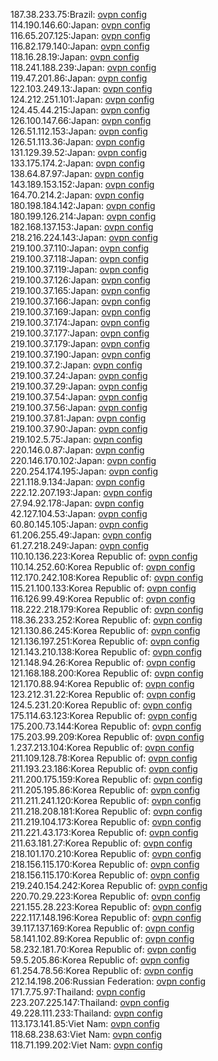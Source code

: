 187.38.233.75:Brazil: [ovpn config](vpn/187_38_233_75.ovpn)  
114.190.146.60:Japan: [ovpn config](vpn/114_190_146_60.ovpn)  
116.65.207.125:Japan: [ovpn config](vpn/116_65_207_125.ovpn)  
116.82.179.140:Japan: [ovpn config](vpn/116_82_179_140.ovpn)  
118.16.28.19:Japan: [ovpn config](vpn/118_16_28_19.ovpn)  
118.241.188.239:Japan: [ovpn config](vpn/118_241_188_239.ovpn)  
119.47.201.86:Japan: [ovpn config](vpn/119_47_201_86.ovpn)  
122.103.249.13:Japan: [ovpn config](vpn/122_103_249_13.ovpn)  
124.212.251.101:Japan: [ovpn config](vpn/124_212_251_101.ovpn)  
124.45.44.215:Japan: [ovpn config](vpn/124_45_44_215.ovpn)  
126.100.147.66:Japan: [ovpn config](vpn/126_100_147_66.ovpn)  
126.51.112.153:Japan: [ovpn config](vpn/126_51_112_153.ovpn)  
126.51.113.36:Japan: [ovpn config](vpn/126_51_113_36.ovpn)  
131.129.39.52:Japan: [ovpn config](vpn/131_129_39_52.ovpn)  
133.175.174.2:Japan: [ovpn config](vpn/133_175_174_2.ovpn)  
138.64.87.97:Japan: [ovpn config](vpn/138_64_87_97.ovpn)  
143.189.153.152:Japan: [ovpn config](vpn/143_189_153_152.ovpn)  
164.70.214.2:Japan: [ovpn config](vpn/164_70_214_2.ovpn)  
180.198.184.142:Japan: [ovpn config](vpn/180_198_184_142.ovpn)  
180.199.126.214:Japan: [ovpn config](vpn/180_199_126_214.ovpn)  
182.168.137.153:Japan: [ovpn config](vpn/182_168_137_153.ovpn)  
218.216.224.143:Japan: [ovpn config](vpn/218_216_224_143.ovpn)  
219.100.37.110:Japan: [ovpn config](vpn/219_100_37_110.ovpn)  
219.100.37.118:Japan: [ovpn config](vpn/219_100_37_118.ovpn)  
219.100.37.119:Japan: [ovpn config](vpn/219_100_37_119.ovpn)  
219.100.37.126:Japan: [ovpn config](vpn/219_100_37_126.ovpn)  
219.100.37.165:Japan: [ovpn config](vpn/219_100_37_165.ovpn)  
219.100.37.166:Japan: [ovpn config](vpn/219_100_37_166.ovpn)  
219.100.37.169:Japan: [ovpn config](vpn/219_100_37_169.ovpn)  
219.100.37.174:Japan: [ovpn config](vpn/219_100_37_174.ovpn)  
219.100.37.177:Japan: [ovpn config](vpn/219_100_37_177.ovpn)  
219.100.37.179:Japan: [ovpn config](vpn/219_100_37_179.ovpn)  
219.100.37.190:Japan: [ovpn config](vpn/219_100_37_190.ovpn)  
219.100.37.2:Japan: [ovpn config](vpn/219_100_37_2.ovpn)  
219.100.37.24:Japan: [ovpn config](vpn/219_100_37_24.ovpn)  
219.100.37.29:Japan: [ovpn config](vpn/219_100_37_29.ovpn)  
219.100.37.54:Japan: [ovpn config](vpn/219_100_37_54.ovpn)  
219.100.37.56:Japan: [ovpn config](vpn/219_100_37_56.ovpn)  
219.100.37.81:Japan: [ovpn config](vpn/219_100_37_81.ovpn)  
219.100.37.90:Japan: [ovpn config](vpn/219_100_37_90.ovpn)  
219.102.5.75:Japan: [ovpn config](vpn/219_102_5_75.ovpn)  
220.146.0.87:Japan: [ovpn config](vpn/220_146_0_87.ovpn)  
220.146.170.102:Japan: [ovpn config](vpn/220_146_170_102.ovpn)  
220.254.174.195:Japan: [ovpn config](vpn/220_254_174_195.ovpn)  
221.118.9.134:Japan: [ovpn config](vpn/221_118_9_134.ovpn)  
222.12.207.193:Japan: [ovpn config](vpn/222_12_207_193.ovpn)  
27.94.92.178:Japan: [ovpn config](vpn/27_94_92_178.ovpn)  
42.127.104.53:Japan: [ovpn config](vpn/42_127_104_53.ovpn)  
60.80.145.105:Japan: [ovpn config](vpn/60_80_145_105.ovpn)  
61.206.255.49:Japan: [ovpn config](vpn/61_206_255_49.ovpn)  
61.27.218.249:Japan: [ovpn config](vpn/61_27_218_249.ovpn)  
110.10.136.223:Korea Republic of: [ovpn config](vpn/110_10_136_223.ovpn)  
110.14.252.60:Korea Republic of: [ovpn config](vpn/110_14_252_60.ovpn)  
112.170.242.108:Korea Republic of: [ovpn config](vpn/112_170_242_108.ovpn)  
115.21.100.133:Korea Republic of: [ovpn config](vpn/115_21_100_133.ovpn)  
116.126.99.49:Korea Republic of: [ovpn config](vpn/116_126_99_49.ovpn)  
118.222.218.179:Korea Republic of: [ovpn config](vpn/118_222_218_179.ovpn)  
118.36.233.252:Korea Republic of: [ovpn config](vpn/118_36_233_252.ovpn)  
121.130.86.245:Korea Republic of: [ovpn config](vpn/121_130_86_245.ovpn)  
121.136.197.251:Korea Republic of: [ovpn config](vpn/121_136_197_251.ovpn)  
121.143.210.138:Korea Republic of: [ovpn config](vpn/121_143_210_138.ovpn)  
121.148.94.26:Korea Republic of: [ovpn config](vpn/121_148_94_26.ovpn)  
121.168.188.200:Korea Republic of: [ovpn config](vpn/121_168_188_200.ovpn)  
121.170.88.94:Korea Republic of: [ovpn config](vpn/121_170_88_94.ovpn)  
123.212.31.22:Korea Republic of: [ovpn config](vpn/123_212_31_22.ovpn)  
124.5.231.20:Korea Republic of: [ovpn config](vpn/124_5_231_20.ovpn)  
175.114.63.123:Korea Republic of: [ovpn config](vpn/175_114_63_123.ovpn)  
175.200.73.144:Korea Republic of: [ovpn config](vpn/175_200_73_144.ovpn)  
175.203.99.209:Korea Republic of: [ovpn config](vpn/175_203_99_209.ovpn)  
1.237.213.104:Korea Republic of: [ovpn config](vpn/1_237_213_104.ovpn)  
211.109.128.78:Korea Republic of: [ovpn config](vpn/211_109_128_78.ovpn)  
211.193.23.186:Korea Republic of: [ovpn config](vpn/211_193_23_186.ovpn)  
211.200.175.159:Korea Republic of: [ovpn config](vpn/211_200_175_159.ovpn)  
211.205.195.86:Korea Republic of: [ovpn config](vpn/211_205_195_86.ovpn)  
211.211.241.120:Korea Republic of: [ovpn config](vpn/211_211_241_120.ovpn)  
211.218.208.181:Korea Republic of: [ovpn config](vpn/211_218_208_181.ovpn)  
211.219.104.173:Korea Republic of: [ovpn config](vpn/211_219_104_173.ovpn)  
211.221.43.173:Korea Republic of: [ovpn config](vpn/211_221_43_173.ovpn)  
211.63.181.27:Korea Republic of: [ovpn config](vpn/211_63_181_27.ovpn)  
218.101.170.210:Korea Republic of: [ovpn config](vpn/218_101_170_210.ovpn)  
218.156.115.170:Korea Republic of: [ovpn config](vpn/218_156_115_170.ovpn)  
218.156.115.170:Korea Republic of: [ovpn config](vpn/218_156_115_170.ovpn)  
219.240.154.242:Korea Republic of: [ovpn config](vpn/219_240_154_242.ovpn)  
220.70.29.223:Korea Republic of: [ovpn config](vpn/220_70_29_223.ovpn)  
221.155.28.223:Korea Republic of: [ovpn config](vpn/221_155_28_223.ovpn)  
222.117.148.196:Korea Republic of: [ovpn config](vpn/222_117_148_196.ovpn)  
39.117.137.169:Korea Republic of: [ovpn config](vpn/39_117_137_169.ovpn)  
58.141.102.89:Korea Republic of: [ovpn config](vpn/58_141_102_89.ovpn)  
58.232.181.70:Korea Republic of: [ovpn config](vpn/58_232_181_70.ovpn)  
59.5.205.86:Korea Republic of: [ovpn config](vpn/59_5_205_86.ovpn)  
61.254.78.56:Korea Republic of: [ovpn config](vpn/61_254_78_56.ovpn)  
212.14.198.206:Russian Federation: [ovpn config](vpn/212_14_198_206.ovpn)  
171.7.75.97:Thailand: [ovpn config](vpn/171_7_75_97.ovpn)  
223.207.225.147:Thailand: [ovpn config](vpn/223_207_225_147.ovpn)  
49.228.111.233:Thailand: [ovpn config](vpn/49_228_111_233.ovpn)  
113.173.141.85:Viet Nam: [ovpn config](vpn/113_173_141_85.ovpn)  
118.68.238.63:Viet Nam: [ovpn config](vpn/118_68_238_63.ovpn)  
118.71.199.202:Viet Nam: [ovpn config](vpn/118_71_199_202.ovpn)  
